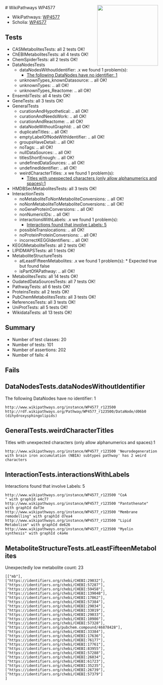 <img style="float: right; width: 200px" src="https://upload.wikimedia.org/wikipedia/commons/thumb/8/83/Wplogo_with_text_500.png/640px-Wplogo_with_text_500.png" />
# WikiPathways WP4577

* WikiPathways: [WP4577](https://new.wikipathways.org/pathways/WP4577)
* Scholia: [WP4577](https://scholia.toolforge.org/wikipathways/WP4577)
## Tests
* CASMetabolitesTests: all 2 tests OK!
* ChEBIMetabolitesTests: all 4 tests OK!
* ChemSpiderTests: all 2 tests OK!
* DataNodesTests
    * dataNodesWithoutIdentifier: .x we found 1 problem(s):
        * [The following DataNodes have no identifier: 1](#d2d32fa0)
    * unknownTypes_knownDatasource: .. all OK!
    * unknownTypes: .. all OK!
    * unknownTypes_Reactome: .. all OK!
* EnsemblTests: all 4 tests OK!
* GeneTests: all 3 tests OK!
* GeneralTests
    * curationAndHypothetical: .. all OK!
    * curationAndNeedsWork: .. all OK!
    * curationAndReactome: .. all OK!
    * dataNodeWithoutGraphId: .. all OK!
    * duplicateTitles: .. all OK!
    * emptyLabelOfNodeWithIdentifier: .. all OK!
    * groupsHaveDetail: .. all OK!
    * noTags: .. all OK!
    * nullDataSources: .. all OK!
    * titlesShortEnough: .. all OK!
    * undefinedDataSources: .. all OK!
    * undefinedIdentifier: .. all OK!
    * weirdCharacterTitles: .x we found 1 problem(s):
        * [Titles with unexpected characters (only allow alphanumerics and spaces):1](#fda87b3f)
* HMDBSecMetabolitesTests: all 3 tests OK!
* InteractionTests
    * noMetaboliteToNonMetaboliteConversions: .. all OK!
    * noNonMetaboliteToMetaboliteConversions: .. all OK!
    * noGeneProteinConversions: .. all OK!
    * nonNumericIDs: .. all OK!
    * interactionsWithLabels: .x we found 1 problem(s):
        * [Interactions found that involve Labels: 5](#630d267c)
    * possibleTranslocations: .. all OK!
    * noProteinProteinConversions: .. all OK!
    * incorrectKEGGIdentifiers: .. all OK!
* KEGGMetaboliteTests: all 2 tests OK!
* LIPIDMAPSTests: all 1 tests OK!
* MetaboliteStructureTests
    * atLeastFifteenMetabolites: .x we found 1 problem(s):
            * Expected true but found false
    * isPartOfAPathway: .. all OK!
* MetabolitesTests: all 14 tests OK!
* OudatedDataSourcesTests: all 7 tests OK!
* PathwayTests: all 6 tests OK!
* ProteinsTests: all 2 tests OK!
* PubChemMetabolitesTests: all 3 tests OK!
* ReferencesTests: all 3 tests OK!
* UniProtTests: all 5 tests OK!
* WikidataTests: all 13 tests OK!


## Summary

* Number of test classes: 20
* Number of tests: 101
* Number of assertions: 202
* Number of fails: 4

## Fails

<a name="d2d32fa0" />

## DataNodesTests.dataNodesWithoutIdentifier

The following DataNodes have no identifier: 1
```
http://www.wikipathways.org/instance/WP4577_r123500 http://rdf.wikipathways.org/Pathway/WP4577_r123500/DataNode/d06b0 (dihydroxysphingolipids)
```

<a name="fda87b3f" />

## GeneralTests.weirdCharacterTitles

Titles with unexpected characters (only allow alphanumerics and spaces):1
```
http://www.wikipathways.org/instance/WP4577_r123500 'Neurodegeneration with brain iron accumulation (NBIA) subtypes pathway' has 2 weird characters
```

<a name="630d267c" />

## InteractionTests.interactionsWithLabels

Interactions found that involve Labels: 5
```
http://www.wikipathways.org/instance/WP4577_r123500 "CoA
" with graphId e4c77
http://www.wikipathways.org/instance/WP4577_r123500 "Pantothenate" with graphId daf3e
http://www.wikipathways.org/instance/WP4577_r123500 "Membrane 
remodelling" with graphId d7ea4
http://www.wikipathways.org/instance/WP4577_r123500 "Lipid 
Metabolism" with graphId de626
http://www.wikipathways.org/instance/WP4577_r123500 "Myelin
synthesis" with graphId c4a4e
```

<a name="3b0f9784" />

## MetaboliteStructureTests.atLeastFifteenMetabolites

Unexpectedly low metabolite count: 23

```
[["mb"],
["https://identifiers.org/chebi/CHEBI:29032"],
["https://identifiers.org/chebi/CHEBI:57287"],
["https://identifiers.org/chebi/CHEBI:59458"],
["https://identifiers.org/chebi/CHEBI:139048"],
["https://identifiers.org/chebi/CHEBI:17862"],
["https://identifiers.org/chebi/CHEBI:57384"],
["https://identifiers.org/chebi/CHEBI:29034"],
["https://identifiers.org/chebi/CHEBI:33019"],
["https://identifiers.org/chebi/CHEBI:29033"],
["https://identifiers.org/chebi/CHEBI:10986"],
["https://identifiers.org/chebi/CHEBI:57328"],
["https://identifiers.org/pubchem.compound/46878428"],
["https://identifiers.org/chebi/CHEBI:33384"],
["https://identifiers.org/chebi/CHEBI:17636"],
["https://identifiers.org/chebi/CHEBI:76177"],
["https://identifiers.org/chebi/CHEBI:17761"],
["https://identifiers.org/chebi/CHEBI:83955"],
["https://identifiers.org/chebi/CHEBI:57288"],
["https://identifiers.org/chebi/CHEBI:26034"],
["https://identifiers.org/chebi/CHEBI:61723"],
["https://identifiers.org/chebi/CHEBI:35235"],
["https://identifiers.org/chebi/CHEBI:26739"],
["https://identifiers.org/chebi/CHEBI:57379"]
]
```

